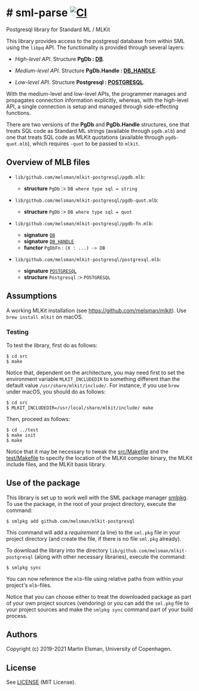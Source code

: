 # # sml-parse [![CI](https://github.com/diku-dk/sml-parse/workflows/CI/badge.svg)](https://github.com/diku-dk/sml-parse/actions)

Postgresql library for Standard ML / MLKit

This library provides access to the postgresql database from within
SML using the `libpq` API. The functionality is provided through
several layers:

- _High-level API_. Structure __PgDb : [DB](src/db.sig)__.

- _Medium-level API_. Structure __PgDb.Handle : [DB_HANDLE](src/db.sig)__.

- _Low-level API_. Structure __Postgresql : [POSTGRESQL](src/postgresql.sig)__.

With the medium-level and low-level APIs, the programmer manages and
propagates connection information explicitly, whereas, with the
high-level API, a single connection is setup and managed through
side-effecting functions.

There are two versions of the __PgDb__ and __PgDb.Handle__ structures,
one that treats SQL code as Standard ML strings (available through
`pgdb.mlb`) and one that treats SQL code as MLKit quotations
(available through `pgdb-quot.mlb`), which requires `-quot` to be
passed to `mlkit`.

## Overview of MLB files

- `lib/github.com/melsman/mlkit-postgresql/pgdb.mlb`:

  - **structure** `PgDb` :> `DB where type sql = string`

- `lib/github.com/melsman/mlkit-postgresql/pgdb-quot.mlb`:

  - **structure** `PgDb` :> `DB where type sql = quot`

- `lib/github.com/melsman/mlkit-postgresql/pgdb-fn.mlb`:

  - **signature** [`DB`](lib/github.com/melsman/mlkit-postgresql/db.sig)
  - **signature** [`DB_HANDLE`](lib/github.com/melsman/mlkit-postgresql/db-handle.sig)
  - **functor** `PgDbFn` : `(X : ...) -> DB`

- `lib/github.com/melsman/mlkit-postgresql/postgresql.mlb`:

  - **signature** [`POSTGRESQL`](lib/github.com/melsman/mlkit-postgresql/postgresql.sig)
  - **structure** `Postgresql` :> `POSTGRESQL`


## Assumptions

A working MLKit installation (see
https://github.com/melsman/mlkit). Use `brew install mlkit` on macOS.

### Testing

To test the library, first do as follows:

    $ cd src
    $ make

Notice that, dependent on the architecture, you may need first to set the
environment variable `MLKIT_INCLUDEDIR` to something different than
the default value `/usr/share/mlkit/include/`. For instance, if you
use `brew` under macOS, you should do as follows:

    $ cd src
    $ MLKIT_INCLUDEDIR=/usr/local/share/mlkit/include/ make

Then, proceed as follows:

    $ cd ../test
    $ make init
    $ make

Notice that it may be necessary to tweak the
[src/Makefile](src/Makefile) and the [test/Makefile](test/Makefile) to
specify the location of the MLKit compiler binary, the MLKit include
files, and the MLKit basis library.

## Use of the package

This library is set up to work well with the SML package manager
[smlpkg](https://github.com/diku-dk/smlpkg).  To use the package, in
the root of your project directory, execute the command:

```
$ smlpkg add github.com/melsman/mlkit-postgresql
```

This command will add a _requirement_ (a line) to the `sml.pkg` file
in your project directory (and create the file, if there is no file
`sml.pkg` already).

To download the library into the directory
`lib/github.com/melsman/mlkit-postgresql` (along with other necessary
libraries), execute the command:

```
$ smlpkg sync
```

You can now reference the `mlb`-file using relative paths from within
your project's `mlb`-files.

Notice that you can choose either to treat the downloaded package as
part of your own project sources (vendoring) or you can add the
`sml.pkg` file to your project sources and make the `smlpkg sync`
command part of your build process.


## Authors

Copyright (c) 2019-2021 Martin Elsman, University of Copenhagen.

## License

See [LICENSE](LICENSE) (MIT License).
